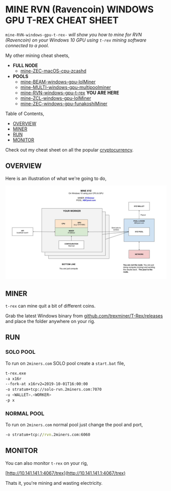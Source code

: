 # MINE RVN (Ravencoin) WINDOWS GPU T-REX CHEAT SHEET

`mine-RVN-windows-gpu-t-rex-` _will show you
how to mine for RVN (Ravencoin)
on your Windows 10 GPU
using `t-rex` mining software
connected to a pool._

My other mining cheat sheets,

* **FULL NODE**
  * [mine-ZEC-macOS-cpu-zcashd](https://github.com/JeffDeCola/my-cheat-sheets/tree/master/other/mining-cryptocurrency/full-node/mine-ZEC-macOS-cpu-zcashd-cheat-sheet)
* **POOLS**
  * [mine-BEAM-windows-gpu-lolMiner](https://github.com/JeffDeCola/my-cheat-sheets/tree/master/other/mining-cryptocurrency/pools/mine-BEAM-windows-gpu-lolMiner-cheat-sheet)
  * [mine-MULTI-windows-gpu-multipoolminer](https://github.com/JeffDeCola/my-cheat-sheets/tree/master/other/mining-cryptocurrency/pools/mine-MULTI-windows-gpu-multipoolminer-cheat-sheet)
  * [mine-RVN-windows-gpu-t-rex](https://github.com/JeffDeCola/my-cheat-sheets/tree/master/other/mining-cryptocurrency/pools/mine-RVN-windows-gpu-t-rex-cheat-sheet)
  **YOU ARE HERE**
  * [mine-ZCL-windows-gpu-lolMiner](https://github.com/JeffDeCola/my-cheat-sheets/tree/master/other/mining-cryptocurrency/pools/mine-ZCL-windows-gpu-lolMiner-cheat-sheet)
  * [mine-ZEC-windows-gpu-funakoshiMiner](https://github.com/JeffDeCola/my-cheat-sheets/tree/master/other/mining-cryptocurrency/pools/mine-ZEC-windows-gpu-funakoshiMiner-cheat-sheet)

Table of Contents,

* [OVERVIEW](https://github.com/JeffDeCola/my-cheat-sheets/tree/master/other/mining-cryptocurrency/pools/mine-RVN-windows-gpu-t-rex-cheat-sheet#overview)
* [MINER](https://github.com/JeffDeCola/my-cheat-sheets/tree/master/other/mining-cryptocurrency/pools/mine-RVN-windows-gpu-t-rex-cheat-sheet#miner)
* [RUN](https://github.com/JeffDeCola/my-cheat-sheets/tree/master/other/mining-cryptocurrency/pools/mine-RVN-windows-gpu-t-rex-cheat-sheet#run)
* [MONITOR](https://github.com/JeffDeCola/my-cheat-sheets/tree/master/other/mining-cryptocurrency/pools/mine-RVN-windows-gpu-t-rex-cheat-sheet#monitor)

Check out my cheat sheet on all the popular
[cryptocurrency](https://github.com/JeffDeCola/my-cheat-sheets/tree/master/other/mining-cryptocurrency/cryptocurrency/cryptocurrency-cheat-sheet).

## OVERVIEW

Here is an illustration of what we're going to do,

![IMAGE - mine-XYZ-windows-gpu-XYZminer - IMAGE](../../../../docs/pics/mine-XYZ-windows-gpu-XYZminer.jpg)

## MINER

`t-rex` can mine quit a bit of different coins.

Grab the latest Windows binary from
[github.com/trexminer/T-Rex/releases](https://github.com/trexminer/T-Rex/releases/)
and place the folder anywhere on your rig.

## RUN

### SOLO POOL

To run on `2miners.com` SOLO pool create a `start.bat` file,

```bash
t-rex.exe
-a x16r
--fork-at x16rv2=2019-10-01T16:00:00
-o stratum+tcp://solo-rvn.2miners.com:7070
-u <WALLET>.<WORKER>
-p x
```

### NORMAL POOL

To run on `2miners.com` normal pool just change the pool and port,

```bat
-o stratum+tcp://rvn.2miners.com:6060
```

## MONITOR

You can also monitor `t-rex` on your rig,

[http://10.141.141.1:4067/trex](http://10.141.141.1:4067/trex)

Thats it, you're mining and wasting electricity.

